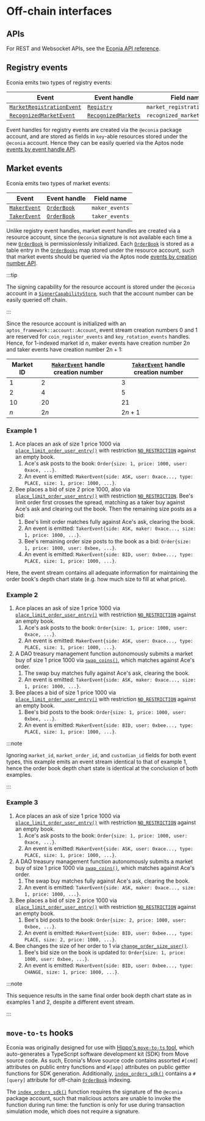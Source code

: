 # Off-chain interfaces

## APIs

For REST and Websocket APIs, see the [Econia API reference].

## Registry events

Econia emits two types of registry events:

| Event                       | Event handle          | Field name                   |
| --------------------------- | --------------------- | ---------------------------- |
| [`MarketRegistrationEvent`] | [`Registry`]          | `market_registration_events` |
| [`RecognizedMarketEvent`]   | [`RecognizedMarkets`] | `recognized_market_events`   |

Event handles for registry events are created via the `@econia` package account, and are stored as fields in `key`-able resources stored under the `@econia` account.
Hence they can be easily queried via the Aptos node [events by event handle API].

## Market events

Econia emits two types of market events:

| Event          | Event handle  | Field name     |
| -------------- | ------------- | -------------- |
| [`MakerEvent`] | [`OrderBook`] | `maker_events` |
| [`TakerEvent`] | [`OrderBook`] | `taker_events` |

Unlike registry event handles, market event handles are created via a resource account, since the `@econia` signature is not available each time a new [`OrderBook`] is permissionlessly initialized.
Each [`OrderBook`] is stored as a table entry in the [`OrderBooks`] map stored under the resource account, such that market events should be queried via the Aptos node [events by creation number API].

:::tip

The signing capability for the resource account is stored under the `@econia` account in a [`SignerCapabilityStore`], such that the account number can be easily queried off chain.

:::

Since the resource account is initialized with an `aptos_framework::account::Account`, event stream creation numbers 0 and 1 are reserved for `coin_register_events` and `key_rotation_events` handles.
Hence, for 1-indexed market id $n$, maker events have creation number $2n$ and taker events have creation number $2n + 1$:

| Market ID | [`MakerEvent`] handle creation number | [`TakerEvent`] handle creation number |
| --------- | ------------------------------------- | ------------------------------------- |
| 1         | 2                                     | 3                                     |
| 2         | 4                                     | 5                                     |
| 10        | 20                                    | 21                                    |
| $n$       | $2n$                                  | $2n + 1$                              |

### Example 1

1. Ace places an ask of size 1 price 1000 via [`place_limit_order_user_entry()`] with restriction [`NO_RESTRICTION`] against an empty book.
   1. Ace's ask posts to the book: `Order{size: 1, price: 1000, user: 0xace, ...}`.
   1. An event is emitted: `MakerEvent{side: ASK, user: 0xace..., type: PLACE, size: 1, price: 1000, ...}`.
1. Bee places a bid of size 2 price 1000, also via [`place_limit_order_user_entry()`] with restriction [`NO_RESTRICTION`].
   Bee's limit order first crosses the spread, matching as a taker buy against Ace's ask and clearing out the book.
   Then the remaining size posts as a bid:
   1. Bee's limit order matches fully against Ace's ask, clearing the book.
   1. An event is emitted: `TakerEvent{side: ASK, maker: 0xace..., size: 1, price: 1000, ...}`.
   1. Bee's remaining order size posts to the book as a bid: `Order{size: 1, price: 1000, user: 0xbee, ...}`.
   1. An event is emitted: `MakerEvent{side: BID, user: 0xbee..., type: PLACE, size: 1, price: 1000, ...}`.

Here, the event stream contains all adequate information for maintaining the order book's depth chart state (e.g. how much size to fill at what price).

### Example 2

1. Ace places an ask of size 1 price 1000 via [`place_limit_order_user_entry()`] with restriction [`NO_RESTRICTION`] against an empty book.
   1. Ace's ask posts to the book: `Order{size: 1, price: 1000, user: 0xace, ...}`.
   1. An event is emitted: `MakerEvent{side: ASK, user: 0xace..., type: PLACE, size: 1, price: 1000, ...}`.
1. A DAO treasury management function autonomously submits a market buy of size 1 price 1000 via [`swap_coins()`], which matches against Ace's order.
   1. The swap buy matches fully against Ace's ask, clearing the book.
   1. An event is emitted: `TakerEvent{side: ASK, maker: 0xace..., size: 1, price: 1000, ...}`.
1. Bee places a bid of size 1 price 1000 via [`place_limit_order_user_entry()`] with restriction [`NO_RESTRICTION`] against an empty book.
   1. Bee's bid posts to the book: `Order{size: 1, price: 1000, user: 0xbee, ...}`.
   1. An event is emitted: `MakerEvent{side: BID, user: 0xbee..., type: PLACE, size: 1, price: 1000, ...}`.

:::note

Ignoring `market_id`, `market_order_id`, and `custodian_id` fields for both event types, this example emits an event stream identical to that of example 1, hence the order book depth chart state is identical at the conclusion of both examples.

:::

### Example 3

1. Ace places an ask of size 1 price 1000 via [`place_limit_order_user_entry()`] with restriction [`NO_RESTRICTION`] against an empty book.
   1. Ace's ask posts to the book: `Order{size: 1, price: 1000, user: 0xace, ...}`.
   1. An event is emitted: `MakerEvent{side: ASK, user: 0xace..., type: PLACE, size: 1, price: 1000, ...}`.
1. A DAO treasury management function autonomously submits a market buy of size 1 price 1000 via [`swap_coins()`], which matches against Ace's order.
   1. The swap buy matches fully against Ace's ask, clearing the book.
   1. An event is emitted: `TakerEvent{side: ASK, maker: 0xace..., size: 1, price: 1000, ...}`.
1. Bee places a bid of size 2 price 1000 via [`place_limit_order_user_entry()`] with restriction [`NO_RESTRICTION`] against an empty book.
   1. Bee's bid posts to the book: `Order{size: 2, price: 1000, user: 0xbee, ...}`.
   1. An event is emitted: `MakerEvent{side: BID, user: 0xbee..., type: PLACE, size: 2, price: 1000, ...}`.
1. Bee changes the size of her order to 1 via [`change_order_size_user()`].
   1. Bee's bid size on the book is updated to: `Order{size: 1, price: 1000, user: 0xbee, ...}`.
   1. An event is emitted: `MakerEvent{side: BID, user: 0xbee..., type: CHANGE, size: 1, price: 1000, ...}`.

:::note

This sequence results in the same final order book depth chart state as in examples 1 and 2, despite a different event stream.

:::

## `move-to-ts` hooks

Econia was originally designed for use with [Hippo's `move-to-ts` tool], which auto-generates a TypeScript software development kit (SDK) from Move source code.
As such, Econia's Move source code contains assorted  `#[cmd]` attributes on public entry functions and `#[app]` attributes on public getter functions for SDK generation.
Additionally, [`index_orders_sdk()`] contains a `#[query]` attribute for off-chain [`OrderBook`] indexing.

The [`index_orders_sdk()`] function requires the signature of the `@econia` package account, such that malicious actors are unable to invoke the function during run time:
the function is only for use during transaction simulation mode, which does not require a signature.

[econia api reference]: https://docs.econia.exchange/#introduction
[events by creation number api]: https://fullnode.testnet.aptoslabs.com/v1/spec#/operations/get_events_by_creation_number
[events by event handle api]: https://fullnode.testnet.aptoslabs.com/v1/spec#/operations/get_events_by_event_handle
[hippo's `move-to-ts` tool]: https://github.com/hippospace/move-to-ts
[`change_order_size_user()`]: https://github.com/econia-labs/econia/tree/main/src/move/econia/doc/market.md#0xc0deb00c_market_change_order_size_user
[`index_orders_sdk()`]: https://github.com/econia-labs/econia/tree/main/src/move/econia/doc/market.md#0xc0deb00c_market_index_orders_sdk
[`makerevent`]: https://github.com/econia-labs/econia/tree/main/src/move/econia/doc/market.md#0xc0deb00c_market_MakerEvent
[`marketregistrationevent`]: https://github.com/econia-labs/econia/tree/main/src/move/econia/doc/registry.md#0xc0deb00c_registry_MarketRegistrationEvent
[`no_restriction`]: https://github.com/econia-labs/econia/tree/main/src/move/econia/doc/market.md#0xc0deb00c_market_NO_RESTRICTION
[`orderbooks`]: https://github.com/econia-labs/econia/tree/main/src/move/econia/doc/market.md#0xc0deb00c_market_OrderBooks
[`orderbook`]: https://github.com/econia-labs/econia/tree/main/src/move/econia/doc/market.md#0xc0deb00c_market_OrderBook
[`place_limit_order_user_entry()`]: https://github.com/econia-labs/econia/tree/main/src/move/econia/doc/market.md#0xc0deb00c_market_place_limit_order_user_entry
[`recognizedmarketevent`]: https://github.com/econia-labs/econia/tree/main/src/move/econia/doc/registry.md#0xc0deb00c_registry_RecognizedMarketEvent
[`recognizedmarkets`]: https://github.com/econia-labs/econia/tree/main/src/move/econia/doc/registry.md#0xc0deb00c_registry_RecognizedMarkets
[`registry`]: https://github.com/econia-labs/econia/tree/main/src/move/econia/doc/registry.md#0xc0deb00c_registry_Registry
[`signercapabilitystore`]: https://github.com/econia-labs/econia/tree/main/src/move/econia/doc/resource_account.md#0xc0deb00c_resource_account_SignerCapabilityStore
[`swap_coins()`]: https://github.com/econia-labs/econia/tree/main/src/move/econia/doc/market.md#0xc0deb00c_market_swap_coins
[`takerevent`]: https://github.com/econia-labs/econia/tree/main/src/move/econia/doc/market.md#0xc0deb00c_market_TakerEvent
